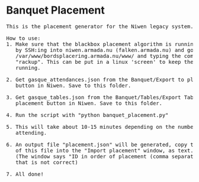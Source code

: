 # Banquet Placement
<pre>
This is the placement generator for the Niwen legacy system.

How to use:
1. Make sure that the blackbox placement algorithm is running,
   by SSH:ing into niwen.armada.nu (falken.armada.nu) and going to 
   /var/www/bordsplacering.armada.nu/www/ and typing the command 
   "rackup". This can be put in a linux 'screen' to keep the server 
   running.

2. Get gasque_attendances.json from the Banquet/Export to placement 
   button in Niwen. Save to this folder.

3. Get gasque_tables.json from the Banquet/Tables/Export Tables to 
   placement button in Niwen. Save to this folder.

4. Run the script with "python banquet_placement.py"

5. This will take about 10-15 minutes depending on the number of people 
   attending.

6. An output file "placement.json" will be generated, copy the content 
   of this file into the "Import placement" window, as text.
   (The window says "ID in order of placement (comma separated)",
   that is not correct)

7. All done!
